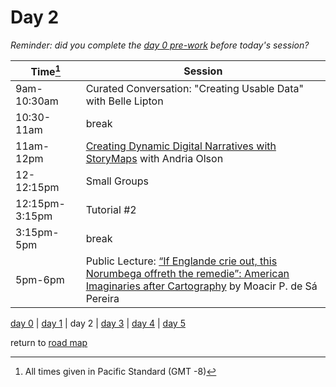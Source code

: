 # Day 2  

_Reminder: did you complete the [day 0 pre-work](day0.md) before today's session?_

| Time[^1] | Session | 
| --- | --- |
| 9am-10:30am | Curated Conversation: "Creating Usable Data" with Belle Lipton |   
| 10:30-11am   | break    |
| 11am-12pm   | [Creating Dynamic Digital Narratives with StoryMaps](https://storymaps.arcgis.com/stories/d15f1045ffcb4fdea7672d1cafafdc12) with Andria Olson |
| 12-12:15pm  | Small Groups  |   
| 12:15pm-3:15pm |  Tutorial #2 | 
| 3:15pm-5pm   | break  |  
| 5pm-6pm  | Public Lecture: [“If Englande crie out, this Norumbega offreth the remedie”: American Imaginaries after Cartography](public_events.md#public-lecture-2)  by Moacir P. de Sá Pereira |

[day 0](day0.md) | [day 1](day1.md) | day 2 | [day 3](day3.md) | [day 4](day4.md) | [day 5](day5.md)  

return to [road map](road_map.md)

[^1]: All times given in Pacific Standard (GMT -8)
